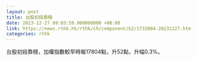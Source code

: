 ```yaml
---
layout: post
title: 台股初段靠穩
date: 2023-12-27 09:03:59.000000000 +08:00
link: https://news.rthk.hk/rthk/ch/component/k2/1733884-20231227.htm
categories: rthk
---
```


台股初段靠穩，加權指數較早時報17804點，升52點，升幅0.3%。
